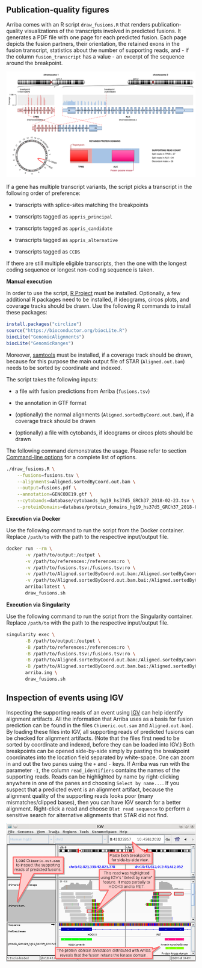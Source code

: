 Publication-quality figures
---------------------------

Arriba comes with an R script `draw_fusions.R` that renders publication-quality visualizations of the transcripts involved in predicted fusions. It generates a PDF file with one page for each predicted fusion. Each page depicts the fusion partners, their orientation, the retained exons in the fusion transcript, statistics about the number of supporting reads, and - if the column `fusion_transcript` has a value - an excerpt of the sequence around the breakpoint.

![Example fusion figure](draw-fusions-example.png)

If a gene has multiple transcript variants, the script picks a transcript in the following order of preference:

- transcripts with splice-sites matching the breakpoints

- transcripts tagged as `appris_principal`

- transcripts tagged as `appris_candidate`

- transcripts tagged as `appris_alternative`

- transcripts tagged as `CCDS`

If there are still multiple eligible transcripts, then the one with the longest coding sequence or longest non-coding sequence is taken.

**Manual execution**

In order to use the script, [R Project](http://r-project.org/) must be installed. Optionally, a few additional R packages need to be installed, if ideograms, circos plots, and coverage tracks should be drawn. Use the following R commands to install these packages:

```R
install.packages("circlize")
source("https://bioconductor.org/biocLite.R")
biocLite("GenomicAlignments")
biocLite("GenomicRanges")
```

Moreover, [samtools](http://www.htslib.org/) must be installed, if a coverage track should be drawn, because for this purpose the main output file of STAR (`Aligned.out.bam`) needs to be sorted by coordinate and indexed.

The script takes the following inputs:

- a file with fusion predictions from Arriba (`fusions.tsv`)

- the annotation in GTF format

- (optionally) the normal alignments (`Aligned.sortedByCoord.out.bam`), if a coverage track should be drawn

- (optionally) a file with cytobands, if ideograms or circos plots should be drawn

The following command demonstrates the usage. Please refer to section [Command-line options](command-line-options.md#draw_fusionsr) for a complete list of options.

```bash
./draw_fusions.R \
    --fusions=fusions.tsv \
    --alignments=Aligned.sortedByCoord.out.bam \
    --output=fusions.pdf \
    --annotation=GENCODE19.gtf \
    --cytobands=database/cytobands_hg19_hs37d5_GRCh37_2018-02-23.tsv \
    --proteinDomains=database/protein_domains_hg19_hs37d5_GRCh37_2018-03-06.gff3
```

**Execution via Docker**

Use the following command to run the script from the Docker container. Replace `/path/to` with the path to the respective input/output file.

```bash
docker run --rm \
       -v /path/to/output:/output \
       -v /path/to/references:/references:ro \
       -v /path/to/fusions.tsv:/fusions.tsv:ro \
       -v /path/to/Aligned.sortedByCoord.out.bam:/Aligned.sortedByCoord.out.bam:ro \
       -v /path/to/Aligned.sortedByCoord.out.bam.bai:/Aligned.sortedByCoord.out.bam.bai:ro \
       arriba:latest \
       draw_fusions.sh
```

**Execution via Singularity**

Use the following command to run the script from the Singularity container. Replace `/path/to` with the path to the respective input/output file.

```bash
singularity exec \
       -B /path/to/output:/output \
       -B /path/to/references:/references:ro \
       -B /path/to/fusions.tsv:/fusions.tsv:ro \
       -B /path/to/Aligned.sortedByCoord.out.bam:/Aligned.sortedByCoord.out.bam:ro \
       -B /path/to/Aligned.sortedByCoord.out.bam.bai:/Aligned.sortedByCoord.out.bam.bai:ro \
       arriba.img \
       draw_fusions.sh
```

Inspection of events using IGV
------------------------------

Inspecting the supporting reads of an event using [IGV](http://software.broadinstitute.org/software/igv/) can help identify alignment artifacts. All the information that Arriba uses as a basis for fusion prediction can be found in the files `Chimeric.out.sam` and `Aligned.out.bam`). By loading these files into IGV, all supporting reads of predicted fusions can be checked for alignment artifacts. (Note that the files first need to be sorted by coordinate and indexed, before they can be loaded into IGV.) Both breakpoints can be opened side-by-side simply by pasting the breakpoint coordinates into the location field separated by white-space. One can zoom in and out the two panes using the `+` and `-` keys. If Arriba was run with the parameter `-I`, the column `read_identifiers` contains the names of the supporting reads. Reads can be highlighted by name by right-clicking anywhere in one of the panes and choosing `Select by name...`. If you suspect that a predicted event is an alignment artifact, because the alignment quality of the supporting reads looks poor (many mismatches/clipped bases), then you can have IGV search for a better alignment. Right-click a read and choose `Blat read sequence` to perform a sensitive search for alternative alignments that STAR did not find.

![IGV](igv.png)

